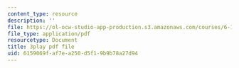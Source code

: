 ```yaml
---
content_type: resource
description: ''
file: https://ol-ocw-studio-app-production.s3.amazonaws.com/courses/6-189-multicore-programming-primer-january-iap-2007/6159069faf7ea250d5f19b9b78a27d94_Nd2SBfrsaw4.pdf
file_type: application/pdf
resourcetype: Document
title: 3play pdf file
uid: 6159069f-af7e-a250-d5f1-9b9b78a27d94
---
```

